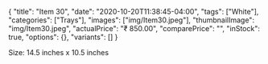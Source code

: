 {
    "title": "Item 30",
    "date": "2020-10-20T11:38:45-04:00",
    "tags": ["White"],
    "categories": ["Trays"],
    "images": ["img/Item30.jpeg"],
    "thumbnailImage": "img/Item30.jpeg",
    "actualPrice": "₹ 850.00",
    "comparePrice": "",
    "inStock": true,
    "options": {},
    "variants": []
}

Size: 14.5 inches x 10.5 inches